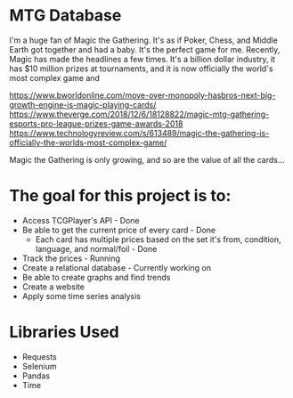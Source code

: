 # MTG Database


I'm a huge fan of Magic the Gathering.  It's as if Poker, Chess, and Middle Earth got together and had a baby.  It's the perfect game for me.
Recently, Magic has made the headlines a few times.  It's a billion dollar industry, it has $10 million prizes at tournaments, and it is now officially the world's most complex game and 

https://www.bworldonline.com/move-over-monopoly-hasbros-next-big-growth-engine-is-magic-playing-cards/
https://www.theverge.com/2018/12/6/18128822/magic-mtg-gathering-esports-pro-league-prizes-game-awards-2018
https://www.technologyreview.com/s/613489/magic-the-gathering-is-officially-the-worlds-most-complex-game/

Magic the Gathering is only growing, and so are the value of all the cards...

# The goal for this project is to:
  * Access TCGPlayer's API  -  Done
  * Be able to get the current price of every card  -  Done
    * Each card has multiple prices based on the set it's from, condition, language, and normal/foil - Done
  * Track the prices - Running
  * Create a relational database - Currently working on 
  * Be able to create graphs and find trends
  * Create a website
  * Apply some time series analysis


# Libraries Used
* Requests
* Selenium
* Pandas
* Time

